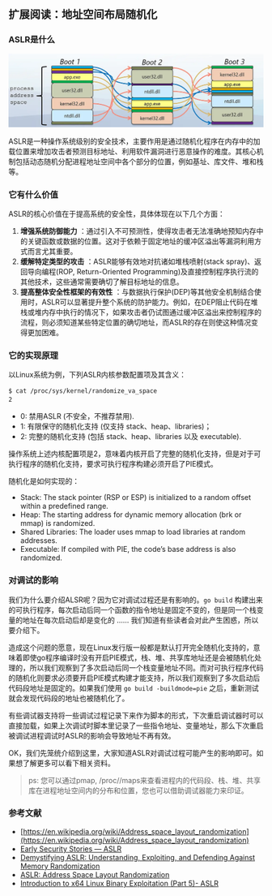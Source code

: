 ## 扩展阅读：地址空间布局随机化

### ASLR是什么

![ASLR](assets/aslr.png)

ASLR是一种操作系统级别的安全技术，主要作用是通过随机化程序在内存中的加载位置来增加攻击者预测目标地址、利用软件漏洞进行恶意操作的难度。其核心机制包括动态随机分配进程地址空间中各个部分的位置，例如基址、库文件、堆和栈等。

### 它有什么价值

ASLR的核心价值在于提高系统的安全性，具体体现在以下几个方面：

1. **增强系统防御能力** ：通过引入不可预测性，使得攻击者无法准确地预知内存中的关键函数或数据的位置。这对于依赖于固定地址的缓冲区溢出等漏洞利用方式而言尤其重要。
2. **缓解特定类型的攻击** ：ASLR能够有效地对抗诸如堆栈喷射(stack spray)、返回导向编程(ROP, Return-Oriented Programming)及直接控制程序执行流的其他技术，这些通常需要确切了解目标地址的信息。
3. **提高整体安全性框架的有效性** ：与数据执行保护(DEP)等其他安全机制结合使用时，ASLR可以显著提升整个系统的防护能力。例如，在DEP阻止代码在堆栈或堆内存中执行的情况下，如果攻击者仍试图通过缓冲区溢出来控制程序的流程，则必须知道某些特定位置的确切地址，而ASLR的存在则使这种情况变得更加困难。

### 它的实现原理

以Linux系统为例，下列ASLR内核参数配置项及其含义：

```bash
$ cat /proc/sys/kernel/randomize_va_space
2
```

- 0: 禁用ASLR (不安全，不推荐禁用).
- 1: 有限保守的随机化支持 (仅支持 stack、heap、libraries)；
- 2: 完整的随机化支持 (包括 stack、heap、libraries 以及 executable).

操作系统上述内核配置项是2，意味着内核开启了完整的随机化支持，但是对于可执行程序的随机化支持，要求可执行程序构建必须开启了PIE模式。

随机化是如何实现的：

- Stack: The stack pointer (RSP or ESP) is initialized to a random offset within a predefined range.
- Heap: The starting address for dynamic memory allocation (brk or mmap) is randomized.
- Shared Libraries: The loader uses mmap to load libraries at random addresses.
- Executable: If compiled with PIE, the code’s base address is also randomized.

### 对调试的影响

我们为什么要介绍ALSR呢？因为它对调试过程还是有影响的。`go build` 构建出来的可执行程序，每次启动后同一个函数的指令地址是固定不变的，但是同一个栈变量的地址在每次启动后却是变化的 …… 我们知道有些读者会对此产生困惑，所以要介绍下。

造成这个问题的愿意，现在Linux发行版一般都是默认打开完全随机化支持的，意味着即使go程序编译时没有开启PIE模式，栈、堆、共享库地址还是会被随机化处理的，所以我们观察到了多次启动后同一个栈变量地址不同。而对可执行程序代码的随机化则要求必须要开启PIE模式构建才能支持，所以我们观察到了多次启动后代码段地址是固定的。如果我们使用 `go build -buildmode=pie` 之后，重新测试就会发现代码段的地址也被随机化了。

有些调试器支持将一些调试过程记录下来作为脚本的形式，下次重启调试器时可以直接加载，如果上次调试时脚本里记录了一些指令地址、变量地址，那么下次重启被调试进程调试时ASLR的影响会导致地址不再有效。

OK，我们先笼统介绍到这里，大家知道ASLR对调试过程可能产生的影响即可。如果想了解更多可以看下相关资料。

> ps: 您可以通过pmap, /proc/<pid>/maps来查看进程内的代码段、栈、堆、共享库在进程地址空间内的分布和位置，您也可以借助调试器能力来印证。

### 参考文献

- [https://en.wikipedia.org/wiki/Address_space_layout_randomization](https://en.wikipedia.org/wiki/Address_space_layout_randomization)
- [Early Security Stories — ASLR](https://medium.com/@johnlatwc/early-security-stories-aslr-4c6bafe0dda1)
- [Demystifying ASLR: Understanding, Exploiting, and Defending Against Memory Randomization](https://securitymaven.medium.com/demystifying-aslr-understanding-exploiting-and-defending-against-memory-randomization-4dd8fe648345)
- [ASLR: Address Space Layout Randomization](https://medium.com/@syedishrarali/aslr-address-space-layout-randomization-eb94203a0e7d)
- [Introduction to x64 Linux Binary Exploitation (Part 5)- ASLR](https://valsamaras.medium.com/introduction-to-x64-linux-binary-exploitation-part-5-aslr-394d0dc8e4fb)
